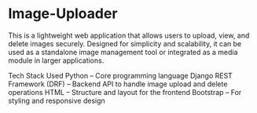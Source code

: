 # Image-Uploader

This is a lightweight web application that allows users to upload, view, and delete images securely. Designed for simplicity and scalability, it can be used as a standalone image management tool or integrated as a media module in larger applications.

Tech Stack Used
Python – Core programming language
Django REST Framework (DRF) – Backend API to handle image upload and delete operations
HTML – Structure and layout for the frontend
Bootstrap – For styling and responsive design
